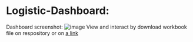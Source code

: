 # Logistic-Dashboard:
Dashboard screenshot:
![image](https://github.com/DDKson/Logistic-Dashboard/assets/92723196/72af0ef5-ee94-41ce-b415-0247afdcfe28)
View and interact by download workbook file on respository or on [a link](https://github.com/user/repo/blob/branch/other_file.md)
